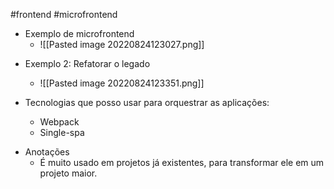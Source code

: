 #frontend #microfrontend

- Exemplo de microfrontend
	- ![[Pasted image 20220824123027.png]]

* Exemplo 2: Refatorar o legado
	* ![[Pasted image 20220824123351.png]]

* Tecnologias que posso usar para orquestrar as aplicações:
	* Webpack
	* Single-spa

- Anotações
	- É muito usado em projetos já existentes, para transformar ele em um projeto maior.